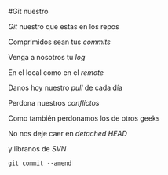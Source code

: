 \#Git nuestro

*Git* nuestro que estas en los repos

Comprimidos sean tus *commits*

Venga a nosotros tu *log*

En el local como en el *remote*

Danos hoy nuestro *pull* de cada día

Perdona nuestros *conflíctos*

Como también perdonamos los de otros geeks

No nos deje caer en *detached HEAD*

y líbranos de *SVN*

`git commit --amend`

